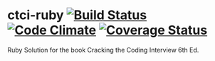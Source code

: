 # ctci-ruby [![Build Status][BS img]][Build Status] [![Code Climate][CC img]][Code Climate] [![Coverage Status][CS img]][Coverage Status]

[Build Status]: https://travis-ci.org/marcosortiz/ctci
[Code Climate]: https://codeclimate.com/github/marcosortiz/ctci
[Coverage Status]: https://codeclimate.com/github/marcosortiz/ctci/coverage


[BS img]: https://travis-ci.org/marcosortiz/ctci.svg?branch=master
[CC img]: https://codeclimate.com/github/marcosortiz/ctci/badges/gpa.svg
[CS img]: https://codeclimate.com/github/marcosortiz/ctci/badges/coverage.svg

Ruby Solution for the book Cracking the Coding Interview 6th Ed.